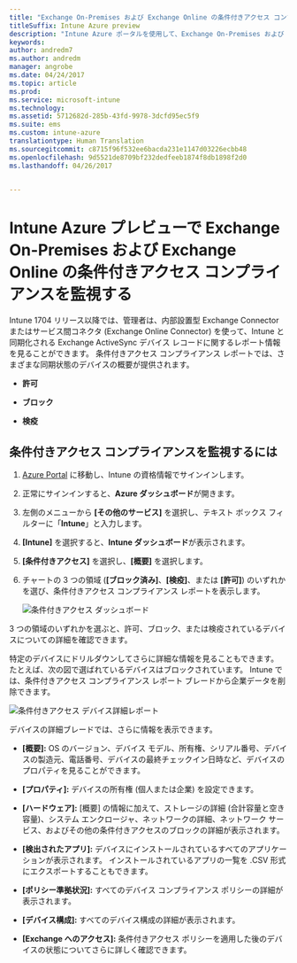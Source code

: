 ```yaml
---
title: "Exchange On-Premises および Exchange Online の条件付きアクセス コンプライアンスを監視する"
titleSuffix: Intune Azure preview
description: "Intune Azure ポータルを使用して、Exchange On-Premises および Exchange Online の条件付きアクセス コンプライアンスを監視します"
keywords: 
author: andredm7
ms.author: andredm
manager: angrobe
ms.date: 04/24/2017
ms.topic: article
ms.prod: 
ms.service: microsoft-intune
ms.technology: 
ms.assetid: 5712682d-285b-43fd-9978-3dcfd95ec5f9
ms.suite: ems
ms.custom: intune-azure
translationtype: Human Translation
ms.sourcegitcommit: c8715f96f532ee6bacda231e1147d03226ecbb48
ms.openlocfilehash: 9d5521de8709bf232dedfeeb1874f8db1898f2d0
ms.lasthandoff: 04/26/2017


---
```


# <a name="monitor-conditional-access-compliance-for-on-premises-exchange-and-exchange-online-in-intune-azure-preview"></a>Intune Azure プレビューで Exchange On-Premises および Exchange Online の条件付きアクセス コンプライアンスを監視する

Intune 1704 リリース以降では、管理者は、内部設置型 Exchange Connector またはサービス間コネクタ (Exchange Online Connector) を使って、Intune と同期化される Exchange ActiveSync デバイス レコードに関するレポート情報を見ることができます。 条件付きアクセス コンプライアンス レポートでは、さまざまな同期状態のデバイスの概要が提供されます。

-   **許可**

-   **ブロック**

-   **検疫**

## <a name="to-monitor-conditional-access-compliance"></a>条件付きアクセス コンプライアンスを監視するには

1.  [Azure Portal](https://portal.azure.com/) に移動し、Intune の資格情報でサインインします。

2.  正常にサインインすると、**Azure ダッシュボード**が開きます。

3.  左側のメニューから **[その他のサービス]** を選択し、テキスト ボックス フィルターに「**Intune**」と入力します。

4.  **[Intune]** を選択すると、**Intune ダッシュボード**が表示されます。

5.  **[条件付きアクセス]** を選択し、**[概要]** を選択します。

6.  チャートの 3 つの領域 (**[ブロック済み]**、**[検疫]**、または **[許可]**) のいずれかを選び、条件付きアクセス コンプライアンス レポートを表示します。

    ![条件付きアクセス ダッシュボード](../media/CA-reporting-intune-1.png)

3 つの領域のいずれかを選ぶと、許可、ブロック、または検疫されているデバイスについての詳細を確認できます。

特定のデバイスにドリルダウンしてさらに詳細な情報を見ることもできます。 たとえば、次の図で選ばれているデバイスはブロックされています。 Intune では、条件付きアクセス コンプライアンス レポート ブレードから企業データを削除できます。

![条件付きアクセス デバイス詳細レポート](../media/CA-reporting-intune-3.png)

デバイスの詳細ブレードでは、さらに情報を表示できます。

-   **[概要]:** OS のバージョン、デバイス モデル、所有権、シリアル番号、デバイスの製造元、電話番号、デバイスの最終チェックイン日時など、デバイスのプロパティを見ることができます。

-   **[プロパティ]:** デバイスの所有権 (個人または企業) を設定できます。

-   **[ハードウェア]:** [概要] の情報に加えて、ストレージの詳細 (合計容量と空き容量)、システム エンクロージャ、ネットワークの詳細、ネットワーク サービス、およびその他の条件付きアクセスのブロックの詳細が表示されます。

-   **[検出されたアプリ]:** デバイスにインストールされているすべてのアプリケーションが表示されます。 インストールされているアプリの一覧を .CSV 形式にエクスポートすることもできます。

-   **[ポリシー準拠状況]:** すべてのデバイス コンプライアンス ポリシーの詳細が表示されます。

-   **[デバイス構成]:** すべてのデバイス構成の詳細が表示されます。

-   **[Exchange へのアクセス]:** 条件付きアクセス ポリシーを適用した後のデバイスの状態についてさらに詳しく確認できます。

